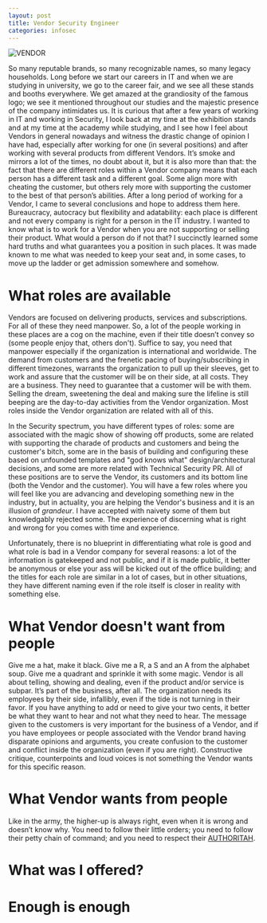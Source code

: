 ```yaml
---
layout: post
title: Vendor Security Engineer
categories: infosec
---
```


![VENDOR](https://dcgc.io/vendor.png)

So many reputable brands, so many recognizable names, so many legacy households. Long before we start our careers in IT and when we are studying in university, we go to the career fair, and we see all these stands and booths everywhere. We get amazed at the grandiosity of the famous logo; we see it mentioned throughout our studies and the majestic presence of the company intimidates us. It is curious that after a few years of working in IT and working in Security, I look back at my time at the exhibition stands and at my time at the academy while studying, and I see how I feel about Vendors in general nowadays and witness the drastic change of opinion I have had, especially after working for one (in several positions) and after working with several products from different Vendors. It’s smoke and mirrors a lot of the times, no doubt about it, but it is also more than that: the fact that there are different roles within a Vendor company means that each person has a different task and a different goal. Some align more with cheating the customer, but others rely more with supporting the customer to the best of that person’s abilities. After a long period of working for a Vendor, I came to several conclusions and hope to address them here. Bureaucracy, autocracy but flexibility and adatability: each place is different and not every company is right for a person in the IT industry. I wanted to know what is to work for a Vendor when you are not supporting or selling their product. What would a person do if not that? I succinctly learned some hard truths and what guarantees you a position in such places. It was made known to me what was needed to keep your seat and, in some cases, to move up the ladder or get admission somewhere and somehow. 

# What roles are available

Vendors are focused on delivering products, services and subscriptions. For all of these they need manpower. So, a lot of the people working in these places are a cog on the machine, even if their title doesn’t convey so (some people enjoy that, others don't). Suffice to say, you need that manpower especially if the organization is international and worldwide. The demand from customers and the frenetic pacing of buying/subscribing in different timezones, warrants the organization to pull up their sleeves, get to work and assure that the customer will be on their side, at all costs. They are a business. They need to guarantee that a customer will be with them. Selling the dream, sweetening the deal and making sure the lifeline is still beeping are the day-to-day activities from the Vendor organization. Most roles inside the Vendor organization are related with all of this. 

In the Security spectrum, you have different types of roles: some are associated with the magic show of showing off products, some are related with supporting the charade of products and customers and being the customer's bitch, some are in the basis of building and configuring these based on unfounded templates and "god knows what" design/architectural decisions, and some are more related with Technical Security PR. All of these positions are to serve the Vendor, its customers and its bottom line (both the Vendor and the customer). You will have a few roles where you will feel like you are advancing and developing something new in the industry, but in actuality, you are helping the Vendor's business and it is an illusion of _grandeur_. I have accepted with naivety some of them but knowledgably rejected some. The experience of discerning what is right and wrong for you comes with time and experience. 

Unfortunately, there is no blueprint in differentiating what role is good and what role is bad in a Vendor company for several reasons: a lot of the information is gatekeeped and not public, and if it is made public, it better be anonymous or else your ass will be kicked out of the office building; and the titles for each role are similar in a lot of cases, but in other situations, they have different naming even if the role itself is closer in reality with something else. 

# What Vendor doesn't want from people

Give me a hat, make it black. Give me a R, a S and an A from the alphabet soup. Give me a quadrant and sprinkle it with some magic. Vendor is all about telling, showing and dealing, even if the product and/or service is subpar. It’s part of the business, after all. The organization needs its employees by their side, infallibly, even if the tide is not turning in their favor. If you have anything to add or need to give your two cents, it better be what they want to hear and not what they need to hear. The message given to the customers is very important for the business of a Vendor, and if you have employees or people associated with the Vendor brand having disparate opinions and arguments, you create confusion to the customer and conflict inside the organization (even if you are right). Constructive critique, counterpoints and loud voices is not something the Vendor wants for this specific reason.
 
# What Vendor wants from people

Like in the army, the higher-up is always right, even when it is wrong and doesn’t know why. You need to follow their little orders; you need to follow their petty chain of command; and you need to respect their [AUTHORITAH](https://www.youtube.com/watch?v=WptlIruczS0).

# What was I offered?

# Enough is enough
